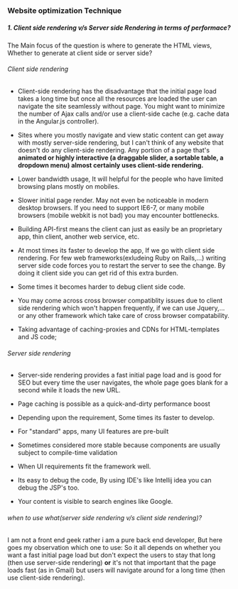 ### Website optimization Technique


##### 1. Client side rendering v/s Server side Rendering in terms of performace?

The Main focus of the question is where to generate the HTML views, Whether to generate at client side or server side?

###### Client side rendering
 
- Client-side rendering has the disadvantage that the initial page load takes a long time but once all the resources are loaded the user can navigate the site seamlessly without page. You might want to minimize the number of Ajax calls and/or use a client-side cache (e.g. cache data in the Angular.js controller).


-  Sites where you mostly navigate and view static content can get away with mostly server-side rendering, but I can't think of any website that doesn't do any client-side rendering.  Any portion of a page that's **animated or highly interactive (a draggable slider, a sortable table, a dropdown menu) almost certainly uses client-side rendering.**


- Lower bandwidth usage, It will helpful for the people who have limited browsing plans mostly on mobiles.


- Slower initial page render. May not even be noticeable in modern desktop browsers. If you need to support IE6-7, or many mobile browsers (mobile webkit is not bad) you may encounter bottlenecks.


- Building API-first means the client can just as easily be an proprietary app, thin client, another web service, etc.


- At most times its faster to develop the app, If we go with client side rendering. For few web frameworks(exludeing Ruby on Rails,...) writing server side code forces you to restart the server to see the change. By doing it client side you can get rid of this extra burden.

- Some times it becomes harder to debug client side code.


- You may come across cross browser compatiblity issues due to client side rendering which won't happen frequently, if we can use Jquery,... or any other framework which take care of cross browser compatability.


- Taking advantage of caching-proxies and CDNs for HTML-templates and JS code;

###### Server side rendering

- Server-side rendering provides a fast initial page load and is good for SEO but every time the user navigates, the whole page goes blank for a second while it loads the new URL.

- Page caching is possible as a quick-and-dirty performance boost

- Depending upon the requirement, Some times its faster to develop.

- For "standard" apps, many UI features are pre-built


- Sometimes considered more stable because components are usually subject to compile-time validation

- When UI requirements fit the framework well.


- Its easy to debug the code, By using IDE's like Intellij idea you can debug the JSP's too.


- Your content is visible to search engines like Google.





###### when to use what(server side rendering v/s client side rendering)?
I am not a front end geek rather i am a pure back end developer, But here goes my observation which one to use:
So it all depends on whether you want a fast initial page load but don't expect the users to stay that long (then use server-side rendering) **or** it's not that important that the page loads fast (as in Gmail) but users will navigate around for a long time (then use client-side rendering).	



